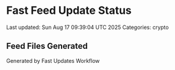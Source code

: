# Fast Feed Update Status
Last updated: Sun Aug 17 09:39:04 UTC 2025
Categories: crypto

## Feed Files Generated

Generated by Fast Updates Workflow
